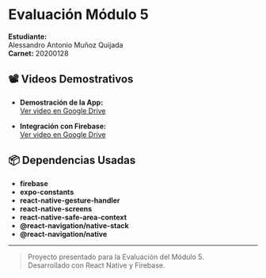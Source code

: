 # Evaluación Módulo 5

**Estudiante:**  
Alessandro Antonio Muñoz Quijada  
**Carnet:** 20200128

## 📽️ Videos Demostrativos

- **Demostración de la App:**  
  [Ver video en Google Drive](https://drive.google.com/file/d/1PXC7VI-nEykziDslsDiWWot5ZixRJZoR/view?usp=sharing)

- **Integración con Firebase:**  
  [Ver video en Google Drive](https://drive.google.com/file/d/1QVNQdLtumVrRYuGK3gLHRLF3M2T9tC4N/view?usp=sharing)

## 📦 Dependencias Usadas

- **firebase**
- **expo-constants**
- **react-native-gesture-handler**
- **react-native-screens**
- **react-native-safe-area-context**
- **@react-navigation/native-stack**
- **@react-navigation/native**

---

> Proyecto presentado para la Evaluación del Módulo 5.  
Desarrollado con React Native y Firebase.



